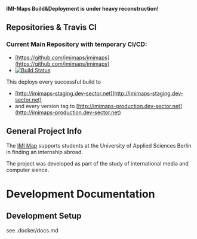 
**IMI-Maps Build&Deployment is under heavy reconstruction!**

## Repositories & Travis CI
### Current Main Repository with temporary CI/CD:
* [https://github.com/imimaps/imimaps](https://github.com/imimaps/imimaps)
* [![Build Status](https://travis-ci.org/imimaps/imimaps.svg?branch=master)](https://travis-ci.org/imimaps/imimaps)

This deploys every successful build to

- [http://imimaps-staging.dev-sector.net](http://imimaps-staging.dev-sector.net)
- and every version tag to [http://imimaps-production.dev-sector.net](http://imimaps-production.dev-sector.net)


## General Project Info
The [IMI Map](http://imi-map.f4.htw-berlin.de) supports students at the University of Applied Sciences Berlin in finding an internship abroad.

The project was developed as part of the study of international media and computer sience.

# Development Documentation

## Development Setup

see .docker/docs.md
